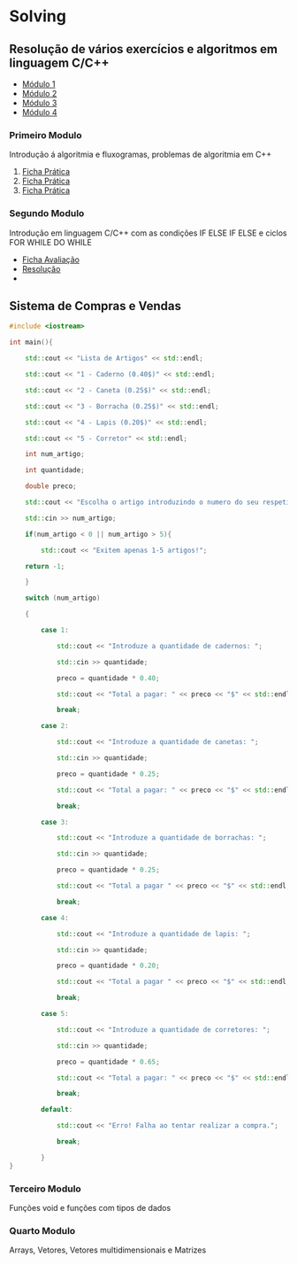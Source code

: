 
# Solving
## Resolução de vários exercícios e algoritmos em linguagem C/C++

 - [Módulo 1](#primeiro-modulo)
 - [Módulo 2](#segundo-modulo)
 - [Módulo 3](#terceiro-modulo)
 - [Módulo 4](#quarto-modulo)
 
 

### Primeiro Modulo
Introdução á algoritmia e fluxogramas, problemas de algoritmia em C++

 1. [Ficha Prática](https://github.com/tanjilk/solving/blob/master/m%C3%B3dulo%201/Ficha%20pra%CC%81tica%2001.pdf)
 2. [Ficha Prática](https://github.com/tanjilk/solving/blob/master/m%C3%B3dulo%201/Ficha%20pra%CC%81tica%2002.pdf)
 3. [Ficha Prática](https://github.com/tanjilk/solving/blob/master/m%C3%B3dulo%201/Ficha%20pra%CC%81tica%2003.pdf)

### Segundo Modulo
Introdução em linguagem C/C++ com as condições IF  ELSE IF ELSE e ciclos FOR WHILE DO WHILE
  - [Ficha Avaliação](https://github.com/tanjilk/solving/blob/master/m%C3%B3dulo%202/Teste01.pdf)
  - [Resolução](https://github.com/tanjilk/solving/blob/master/m%C3%B3dulo%202/sistema_compras_vendas.cpp)  
  - 
## Sistema de Compras e Vendas
```cpp
#include <iostream>

int main(){

	std::cout << "Lista de Artigos" << std::endl;

	std::cout << "1 - Caderno (0.40$)" << std::endl;

	std::cout << "2 - Caneta (0.25$)" << std::endl;

	std::cout << "3 - Borracha (0.25$)" << std::endl;

	std::cout << "4 - Lapis (0.20$)" << std::endl;

	std::cout << "5 - Corretor" << std::endl;

	int num_artigo;

	int quantidade;

	double preco;

	std::cout << "Escolha o artigo introduzindo o numero do seu respetivo artigo: ";

	std::cin >> num_artigo;

	if(num_artigo < 0 || num_artigo > 5){

		std::cout << "Exitem apenas 1-5 artigos!";

	return -1;

	}

	switch (num_artigo)

	{

		case 1:

			std::cout << "Introduze a quantidade de cadernos: ";

			std::cin >> quantidade;

			preco = quantidade * 0.40;

			std::cout << "Total a pagar: " << preco << "$" << std::endl;

			break;

		case 2:

			std::cout << "Introduze a quantidade de canetas: ";

			std::cin >> quantidade;

			preco = quantidade * 0.25;

			std::cout << "Total a pagar: " << preco << "$" << std::endl;

			break;

		case 3:

			std::cout << "Introduze a quantidade de borrachas: ";

			std::cin >> quantidade;

			preco = quantidade * 0.25;

			std::cout << "Total a pagar " << preco << "$" << std::endl;

			break;

		case 4:

			std::cout << "Introduze a quantidade de lapis: ";

			std::cin >> quantidade;

			preco = quantidade * 0.20;

			std::cout << "Total a pagar " << preco << "$" << std::endl;

			break;

		case 5:

			std::cout << "Introduze a quantidade de corretores: ";

			std::cin >> quantidade;

			preco = quantidade * 0.65;

			std::cout << "Total a pagar: " << preco << "$" << std::endl;

			break;

		default:

			std::cout << "Erro! Falha ao tentar realizar a compra.";

			break;

		}
}
```
### Terceiro Modulo
Funções void e funções com tipos de dados

### Quarto Modulo
Arrays, Vetores, Vetores multidimensionais e Matrizes

